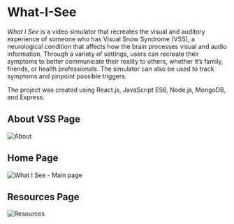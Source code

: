 # What-I-See
*What I See* is a video simulator that recreates the visual and auditory experience of someone who has Visual Snow Syndrome (VSS), a neurological condition that affects how the brain processes visual and audio information.
Through a variety of settings, users can recreate their symptoms to better communicate their reality to others, whether it’s family, friends, or health professionals. The simulator can also be used to track symptoms and pinpoint possible triggers. 

The project was created using React.js, JavaScript ES6, Node.js, MongoDB, and Express.

## About VSS Page
![About](https://user-images.githubusercontent.com/97915345/167016813-d440eb58-b6a1-419e-9b88-7bfad1bb380f.jpg)


## Home Page

![What I See - Main page](https://user-images.githubusercontent.com/97915345/167015635-c35857c5-d3b2-48a6-b9da-974c497883c2.jpg)


## Resources Page
![Resources](https://user-images.githubusercontent.com/97915345/167020638-f822bf89-3d51-481b-a868-67f4af4bf207.jpg)
